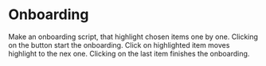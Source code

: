 # Onboarding

Make an onboarding script, that highlight chosen items one by one.
Clicking on the button start the onboarding. Click on highlighted item moves highlight to the nex one.
Clicking on the last item finishes the onboarding.
